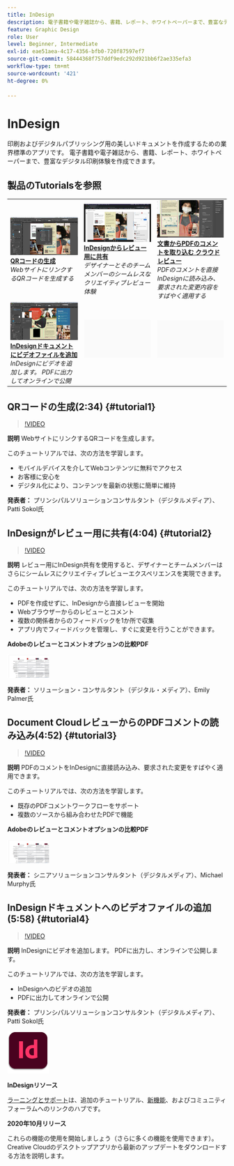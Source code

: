 ```yaml
---
title: InDesign
description: 電子書籍や電子雑誌から、書籍、レポート、ホワイトペーパーまで、豊富なデジタル印刷体験を作成できます
feature: Graphic Design
role: User
level: Beginner, Intermediate
exl-id: eae51aea-4c17-4356-bfb0-720f87597ef7
source-git-commit: 58444368f757ddf9edc292d921bb6f2ae335efa3
workflow-type: tm+mt
source-wordcount: '421'
ht-degree: 0%

---
```


# InDesign

印刷およびデジタルパブリッシング用の美しいドキュメントを作成するための業界標準のアプリです。 電子書籍や電子雑誌から、書籍、レポート、ホワイトペーパーまで、豊富なデジタル印刷体験を作成できます。

## 製品のTutorialsを参照

<table style="table-layout:fixed">
<tr>
 <td>
    <a href="indesign.md#tutorial1">
        <img alt="QRコードの生成" src="../assets/InDesign_qrCodes_sokol_thumbnail.jpg" />
    </a>
    <div>
    <a href="indesign.md#tutorial1"><strong>QRコードの生成</strong></a>
    </div>
    <em>WebサイトにリンクするQRコードを生成する</em>
    <br>
  </td>
  <td>
   <a href="indesign.md#tutorial2">
      <img alt="InDesignからレビュー用に共有" src="../assets/indesign_shareforreview_palmer_thumbnail.jpg" />
   </a>
    <div>
   <a href="indesign.md#tutorial2"><strong>InDesignからレビュー用に共有</strong></a>
    </div>
    <em>デザイナーとそのチームメンバーのシームレスなクリエイティブレビュー体験</em>
    <br>
  </td>
  <td>
    <a href="indesign.md#tutorial3">
        <img alt="文書からPDFコメントを取り込む 
クラウドレビュー" src="../assets/indesign_pdfcomments_murphy_thumbnail.jpg" />
    </a>
    <div>
    <a href="indesign.md#tutorial3"><strong>文書からPDFのコメントを取り込む 
クラウドレビュー</strong></a>
    </div>
    <em>PDFのコメントを直接InDesignに読み込み、要求された変更内容をすばやく適用する</em>
    <br>
  </td>
</tr>
<tr>
<td>
   <a href="indesign.md#tutorial4">
      <img alt="ビデオファイルをInDesignドキュメントに追加" src="../assets/indesign_video_sokol_thumbnail.jpg" />
   </a>
    <div>
   <a href="indesign.md#tutorial4"><strong>InDesignドキュメントにビデオファイルを追加</strong></a>
    </div>
    <em>InDesignにビデオを追加します。 PDFに出力してオンラインで公開</em>
    <br>
  </td>
 <td>
    <img alt="スペーサー" src="../assets/Gray_thumbnail.png" />
    <div>
    <br>
 </td>
 <td>
    <img alt="スペーサー" src="../assets/Gray_thumbnail.png" />
    <div>
    <br>
 </td>
</tr>
</table>

## QRコードの生成(2:34) {#tutorial1}

>[!VIDEO](https://video.tv.adobe.com/v/326818?hidetitle=true)

**説明**
WebサイトにリンクするQRコードを生成します。

このチュートリアルでは、次の方法を学習します。
* モバイルデバイスを介してWebコンテンツに無料でアクセス
* お客様に安心を
* デジタル化により、コンテンツを最新の状態に簡単に維持

**発表者：**
プリンシパルソリューションコンサルタント（デジタルメディア）、Patti Sokol氏

## InDesignがレビュー用に共有(4:04) {#tutorial2}

>[!VIDEO](https://video.tv.adobe.com/v/326824?hidetitle=true)

**説明**
レビュー用にInDesign共有を使用すると、デザイナーとチームメンバーはさらにシームレスにクリエイティブレビューエクスペリエンスを実現できます。

このチュートリアルでは、次の方法を学習します。
* PDFを作成せずに、InDesignから直接レビューを開始
* Webブラウザーからのレビューとコメント
* 複数の関係者からのフィードバックを1か所で収集
* アプリ内でフィードバックを管理し、すぐに変更を行うことができます。

**Adobeのレビューとコメントオプションの比較PDF**

[![比較画像](../assets/ComparisonPDF_thumbnail_96.png)](../assets/Adobe_Review_and_Comment_Comparisons.pdf)

**発表者：**
ソリューション・コンサルタント（デジタル・メディア）、Emily Palmer氏

## Document CloudレビューからのPDFコメントの読み込み(4:52) {#tutorial3}

>[!VIDEO](https://video.tv.adobe.com/v/326959?hidetitle=true)

**説明**
PDFのコメントをInDesignに直接読み込み、要求された変更をすばやく適用できます。

このチュートリアルでは、次の方法を学習します。
* 既存のPDFコメントワークフローをサポート
* 複数のソースから組み合わせたPDFで機能

**Adobeのレビューとコメントオプションの比較PDF**

[![比較画像](../assets/ComparisonPDF_thumbnail_96.png)](../assets/Adobe_Review_and_Comment_Comparisons.pdf)

**発表者：**
シニアソリューションコンサルタント（デジタルメディア）、Michael Murphy氏

## InDesignドキュメントへのビデオファイルの追加(5:58) {#tutorial4}

>[!VIDEO](https://video.tv.adobe.com/v/326757?hidetitle=true)

**説明**
InDesignにビデオを追加します。 PDFに出力し、オンラインで公開します。

このチュートリアルでは、次の方法を学習します。
* InDesignへのビデオの追加
* PDFに出力してオンラインで公開

**発表者：**
プリンシパルソリューションコンサルタント（デジタルメディア）、Patti Sokol氏

![InDesignLogo](../assets/id_appicon_96.png)

**InDesignリソース**

[ラーニングとサポート](https://helpx.adobe.com/jp/support/indesign.html)は、追加のチュートリアル、[新機能](https://helpx.adobe.com/jp/indesign/user-guide.html/indesign/using/whats-new.ug.html)、およびコミュニティフォーラムへのリンクのハブです。

**2020年10月リリース**

これらの機能の使用を開始しましょう（さらに多くの機能を使用できます）。 Creative Cloudのデスクトップアプリから最新のアップデートをダウンロードする方法を説明します。
